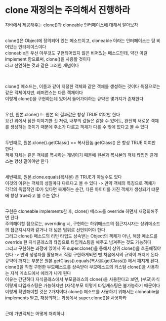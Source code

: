 # clone 재정의는 주의해서 진행하라
자바에서 제공해주는 clone()과 cloneable 인터페이스에 대해서 알아보자 <br>
<br>

clone()은 Object에 정의되어 있는 메소드이고, cloneable 이라는 인터페이스는 텅 비어있는 인터페이스이다 <br>
cloneable은 우선 아무것도 구현되어있지 않은 비어있는 메소드인데, 약간 이걸 implement 함으로써, clone()을 사용할 것이다 <br>
라고 선언하는 것과 같은 그러한 개념이다 <br>
<br><br>

clone() 메소드는, 이름과 같이 지정한 객체와 같은 객체를 생성하는 것이다 특징으로는 같은 객체이지만, 레퍼런스는 다른 객체이다 <br>
이렇게 clone()을 구현하는데 있어서 들어가야하는 규약은 몇가지가 존재한다 <br>
<br>

우선, 원본.clone() != 원본 의 결과값은 항상 TRUE 여야만 한다 <br>
요건 위에서 잠깐 이야기한 것 처럼, 내부의 값들은 같을 수 있어도, 완전히 새로운 객체를 생성하는 것이기 때문에 주소가 다르고 객체가 다를 수 밖에 없다고 볼 수 있다 <br>
<br>

두번째로, 원본.clone().getClass() == 복사된놈.getClass() 은 항상 TRUE 이여만 한다 <br>
객체 자체는 같은 객체를 복사하는 개념이기 때문에 원본과 복사본의 객체 타입인 클래스는 항상 같아야만 한다 <br>
<br>

세번째로, 원본.clone.equals(복사본) 은 TRUE가 아닐수도 있다 <br>
이것의 이유는 객체의 성질마다 다르다고 볼 수 있다 -> 만약 객체의 특징으로 객체가 각각의 독립적인 ID가 있다면 복제하는 순간, 다른 아이디를 가진 객체가 생성되기 떄문에 항상 true라고 볼 수는 없다 <br>
<br>

구현은 cloneable implements한 후, clone() 메소드를 override 하면서 재정의해주면 된다 <br>
주의해야할 점으로는, overriding 시, 구현하는 하위메소드의 접근지시자는 상위메소드의 접근지시자와 같거나 더 넓은 범위로 선언되어야 한다 <br>
그리고 clone() 메소드의 리턴 타입도 상속받는 Object의 객체가 아닌, 해당 메소드를 override 한 자식클래스의 타입으로 타입캐스팅을 해주고 넘겨주는 것도 가능하다 <br>
그리고 구현하는 과정에 있어서 꼭 super.clone()을 통해서 상위 clone()을 호출해줘야 한다 -> 만약 생성자를 활용해서 직접 구현하게되면 맨 처음에서의 규약이 깨지게 된다 <br>
규약이 깨지는 부분은 원본.getClass().equals(복사본.getClass()) 에서 깨지게 된다. clone()을 직접 구현한 부모메소드를 상속받아 부모메소드의 커스텀 clone()을 사용하는 자식 메소드에서 에러가 나게 된다 <br>
이유는 간단하다 자식클래스에서 부모클래스의 clone()을 사용한다고 보면, (부모)자식 이렇게 타입캐스팅은 가능하지만 (자식)부모 이렇게 타입캐스팅은 불가능하기 때문이다 <br>
이렇게 확인해야할 것은 2가지이다 clone() 메소드를 사용하기 위해서는 cloneable을 implements 받고, 재정의하는 과정에서 super.clone()을 사용하라 <br>
<br>

근데 가변객체는 어떻게 처리하냐 <br>

